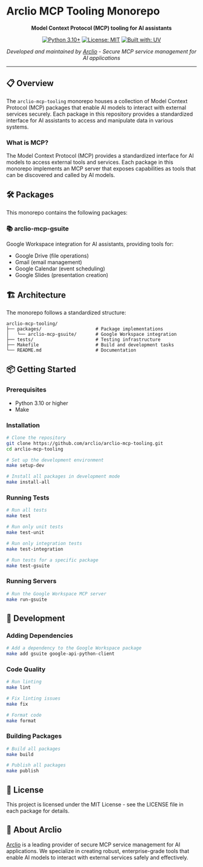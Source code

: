 # Arclio MCP Tooling Monorepo

<div align="center">

**Model Context Protocol (MCP) tooling for AI assistants**

[![Python 3.10+](https://img.shields.io/badge/python-3.10+-blue.svg)](https://www.python.org/downloads/)
[![License: MIT](https://img.shields.io/badge/License-MIT-yellow.svg)](https://opensource.org/licenses/MIT)
[![Built with: UV](https://img.shields.io/badge/built%20with-uv-blueviolet.svg)](https://github.com/astral-sh/uv)

_Developed and maintained by [Arclio](https://arclio.com)_ - _Secure MCP service management for AI applications_

</div>

---

## 📋 Overview

The `arclio-mcp-tooling` monorepo houses a collection of Model Context Protocol (MCP) packages that enable AI models to interact with external services securely. Each package in this repository provides a standardized interface for AI assistants to access and manipulate data in various systems.

### What is MCP?

The Model Context Protocol (MCP) provides a standardized interface for AI models to access external tools and services. Each package in this monorepo implements an MCP server that exposes capabilities as tools that can be discovered and called by AI models.

## 🛠️ Packages

This monorepo contains the following packages:

### 📚 arclio-mcp-gsuite

Google Workspace integration for AI assistants, providing tools for:

- Google Drive (file operations)
- Gmail (email management)
- Google Calendar (event scheduling)
- Google Slides (presentation creation)

## 🏗️ Architecture

The monorepo follows a standardized structure:

```
arclio-mcp-tooling/
├── packages/                    # Package implementations
│   └── arclio-mcp-gsuite/       # Google Workspace integration
├── tests/                       # Testing infrastructure
├── Makefile                     # Build and development tasks
└── README.md                    # Documentation
```

## 📦 Getting Started

### Prerequisites

- Python 3.10 or higher
- Make

### Installation

```bash
# Clone the repository
git clone https://github.com/arclio/arclio-mcp-tooling.git
cd arclio-mcp-tooling

# Set up the development environment
make setup-dev

# Install all packages in development mode
make install-all
```

### Running Tests

```bash
# Run all tests
make test

# Run only unit tests
make test-unit

# Run only integration tests
make test-integration

# Run tests for a specific package
make test-gsuite
```

### Running Servers

```bash
# Run the Google Workspace MCP server
make run-gsuite
```

## 🧩 Development

### Adding Dependencies

```bash
# Add a dependency to the Google Workspace package
make add gsuite google-api-python-client
```

### Code Quality

```bash
# Run linting
make lint

# Fix linting issues
make fix

# Format code
make format
```

### Building Packages

```bash
# Build all packages
make build

# Publish all packages
make publish
```

## 📄 License

This project is licensed under the MIT License - see the LICENSE file in each package for details.

## 🏢 About Arclio

[Arclio](https://arclio.com) is a leading provider of secure MCP service management for AI applications. We specialize in creating robust, enterprise-grade tools that enable AI models to interact with external services safely and effectively.

